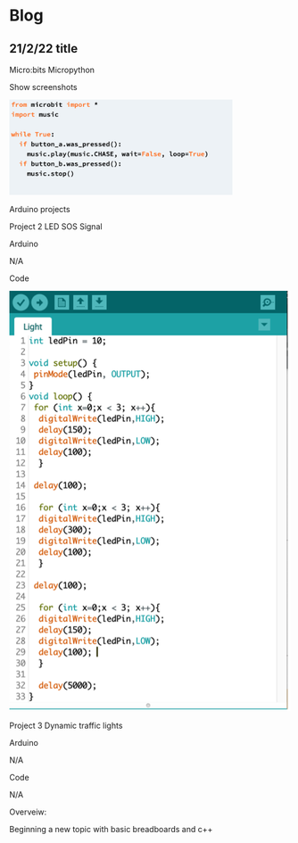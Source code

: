 # Blog 
## 21/2/22 title


Micro:bits
Micropython

Show screenshots

<img src="Microbits_code1.png" alt="Show screenshots" width="400"/>


Arduino projects 

Project 2
LED SOS Signal

Arduino

N/A

Code
 
 ![Show screenshots](./Codescreenshot1.png "San Juan Mountains")

Project 3
Dynamic traffic lights

Arduino

N/A

Code

N/A

Overveiw:

Beginning a new topic with basic breadboards and c++
